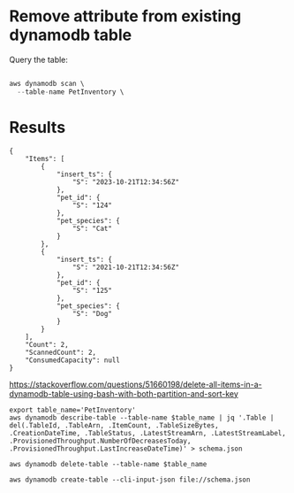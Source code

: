 # Remove attribute from existing dynamodb table




Query the table:
```javascript

aws dynamodb scan \
  --table-name PetInventory \
```

# Results
```
{
    "Items": [
        {
            "insert_ts": {
                "S": "2023-10-21T12:34:56Z"
            },
            "pet_id": {
                "S": "124"
            },
            "pet_species": {
                "S": "Cat"
            }
        },
        {
            "insert_ts": {
                "S": "2021-10-21T12:34:56Z"
            },
            "pet_id": {
                "S": "125"
            },
            "pet_species": {
                "S": "Dog"
            }
        }
    ],
    "Count": 2,
    "ScannedCount": 2,
    "ConsumedCapacity": null
}
```


https://stackoverflow.com/questions/51660198/delete-all-items-in-a-dynamodb-table-using-bash-with-both-partition-and-sort-key

```
export table_name='PetInventory'
aws dynamodb describe-table --table-name $table_name | jq '.Table | del(.TableId, .TableArn, .ItemCount, .TableSizeBytes, .CreationDateTime, .TableStatus, .LatestStreamArn, .LatestStreamLabel, .ProvisionedThroughput.NumberOfDecreasesToday, .ProvisionedThroughput.LastIncreaseDateTime)' > schema.json

aws dynamodb delete-table --table-name $table_name

aws dynamodb create-table --cli-input-json file://schema.json
```
